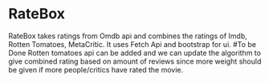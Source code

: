 # RateBox
RateBox takes ratings from Omdb api and combines the ratings of Imdb, Rotten Tomatoes, MetaCritic.
It uses Fetch Api and bootstrap for ui.
#To be Done
Rotten tomatoes api can be added and we can update the algorithm to give combined rating based on amount of reviews since more weight should be given if more people/critics have rated the movie. 
